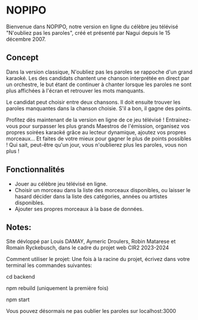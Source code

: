 # NOPlPO
Bienvenue dans NOPlPO, notre version en ligne du célèbre jeu télévisé "N'oubliez pas les paroles", créé et présenté par Nagui depuis 
le 15 décembre 2007.

## Concept

Dans la version classique, N'oubliez pas les paroles se rappoche d'un grand karaoké. Les des candidats chantent une chanson interprétée en direct par un orchestre, le but étant de continuer à chanter lorsque les paroles ne sont plus affichées à l'écran et retrouver les mots manquants. 

Le candidat peut choisir entre deux chansons. Il doit ensuite trouver les paroles manquantes dans la chanson choisie. S'il a bon, il gagne des points.

Profitez dès maintenant de la version en ligne de ce jeu télévisé ! Entrainez-vous pour surpasser les plus grands Maestros de l'émission, organisez vos propres soirées karaoké grâce au lecteur dynamique, ajoutez vos propres morceaux... Et faites de votre mieux pour gagner le plus de points possibles !
Qui sait, peut-être qu'un jour, vous n'oublierez plus les paroles, vous non plus !

## Fonctionnalités

- Jouer au célèbre jeu télévisé en ligne.
- Choisir un morceau dans la liste des morceaux disponibles, ou laisser le hasard décider dans la liste des catégories, années ou artistes disponibles.
- Ajouter ses propres morceaux à la base de données.

## Notes:
Site dévloppé par Louis DAMAY,  Aymeric Droulers, Robin Matarese et Romain Ryckebusch, dans le cadre du projet web CIR2 2023-2024

Comment utiliser le projet:
Une fois à la racine du projet, écrivez dans votre terminal les commandes suivantes:

cd backend

npm rebuild (uniquement la première fois)

npm start

Vous pouvez désormais ne pas oublier les paroles sur localhost:3000
